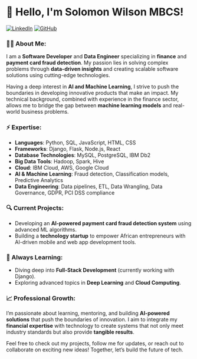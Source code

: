 # 👋 Hello, I'm Solomon Wilson MBCS!

[![LinkedIn](https://img.shields.io/badge/LinkedIn-Solomon-blue?style=flat-square&logo=linkedin)](https://www.linkedin.com/in/solomon-wilson-mbcs-0a4295246)
[![GitHub](https://img.shields.io/github/followers/your-username?label=Follow%20Me&style=social)](https://github.com/spartasolopolo)

### 🧑‍💻 About Me:
I am a **Software Developer** and **Data Engineer** specializing in **finance** and **payment card fraud detection**. My passion lies in solving complex problems through **data-driven insights** and creating scalable software solutions using cutting-edge technologies. 

Having a deep interest in **AI and Machine Learning**, I strive to push the boundaries in developing innovative products that make an impact. My technical background, combined with experience in the finance sector, allows me to bridge the gap between **machine learning models** and real-world business problems.

### ⚡ Expertise:
- **Languages**: Python, SQL, JavaScript, HTML, CSS
- **Frameworks**: Django, Flask, Node.js, React
- **Database Technologies**: MySQL, PostgreSQL, IBM Db2
- **Big Data Tools**: Hadoop, Spark, Hive
- **Cloud**: IBM Cloud, AWS, Google Cloud
- **AI & Machine Learning**: Fraud detection, Classification models, Predictive Analytics
- **Data Engineering**: Data pipelines, ETL, Data Wrangling, Data Governance, GDPR, PCI DSS compliance

### 🔍 Current Projects:
- Developing an **AI-powered payment card fraud detection system** using advanced ML algorithms.
- Building a **technology startup** to empower African entrepreneurs with AI-driven mobile and web app development tools.

### 🌱 Always Learning:
- Diving deep into **Full-Stack Development** (currently working with Django).
- Exploring advanced topics in **Deep Learning** and **Cloud Computing**.
  
### 📈 Professional Growth:
I’m passionate about learning, mentoring, and building **AI-powered solutions** that push the boundaries of innovation. I aim to integrate my **financial expertise** with technology to create systems that not only meet industry standards but also provide **tangible results**.

Feel free to check out my projects, follow me for updates, or reach out to collaborate on exciting new ideas! Together, let’s build the future of tech.
